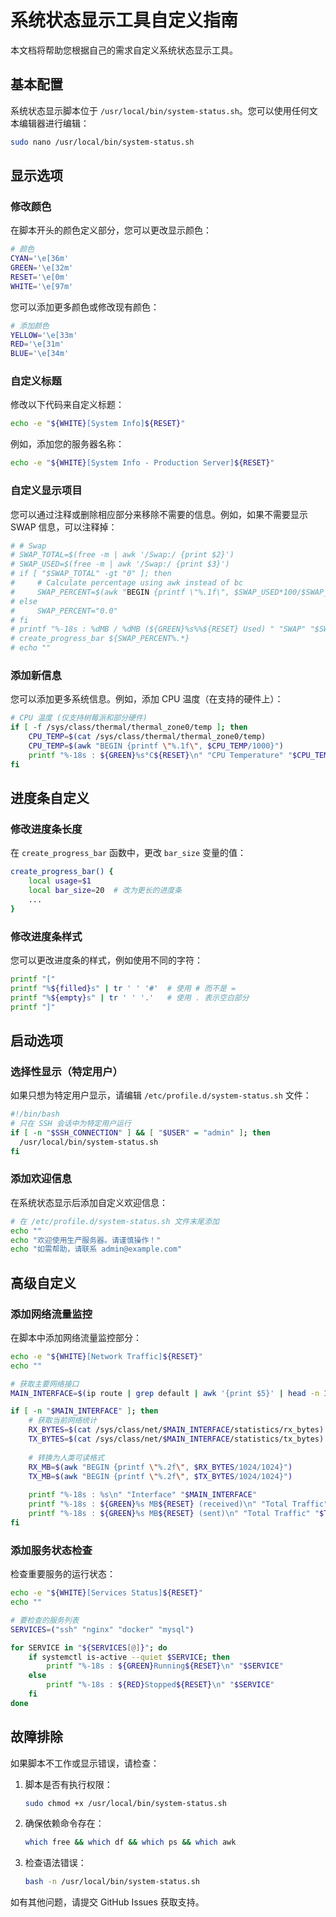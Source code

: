 # 系统状态显示工具自定义指南

本文档将帮助您根据自己的需求自定义系统状态显示工具。

## 基本配置

系统状态显示脚本位于 `/usr/local/bin/system-status.sh`。您可以使用任何文本编辑器进行编辑：

```bash
sudo nano /usr/local/bin/system-status.sh
```

## 显示选项

### 修改颜色

在脚本开头的颜色定义部分，您可以更改显示颜色：

```bash
# 颜色
CYAN='\e[36m'
GREEN='\e[32m'
RESET='\e[0m'
WHITE='\e[97m'
```

您可以添加更多颜色或修改现有颜色：

```bash
# 添加颜色
YELLOW='\e[33m'
RED='\e[31m'
BLUE='\e[34m'
```

### 自定义标题

修改以下代码来自定义标题：

```bash
echo -e "${WHITE}[System Info]${RESET}"
```

例如，添加您的服务器名称：

```bash
echo -e "${WHITE}[System Info - Production Server]${RESET}"
```

### 自定义显示项目

您可以通过注释或删除相应部分来移除不需要的信息。例如，如果不需要显示 SWAP 信息，可以注释掉：

```bash
# # Swap
# SWAP_TOTAL=$(free -m | awk '/Swap:/ {print $2}')
# SWAP_USED=$(free -m | awk '/Swap:/ {print $3}')
# if [ "$SWAP_TOTAL" -gt "0" ]; then
#     # Calculate percentage using awk instead of bc
#     SWAP_PERCENT=$(awk "BEGIN {printf \"%.1f\", $SWAP_USED*100/$SWAP_TOTAL}")
# else
#     SWAP_PERCENT="0.0"
# fi
# printf "%-18s : %dMB / %dMB (${GREEN}%s%%${RESET} Used) " "SWAP" "$SWAP_USED" "$SWAP_TOTAL" "$SWAP_PERCENT"
# create_progress_bar ${SWAP_PERCENT%.*}
# echo ""
```

### 添加新信息

您可以添加更多系统信息。例如，添加 CPU 温度（在支持的硬件上）：

```bash
# CPU 温度 (仅支持树莓派和部分硬件)
if [ -f /sys/class/thermal/thermal_zone0/temp ]; then
    CPU_TEMP=$(cat /sys/class/thermal/thermal_zone0/temp)
    CPU_TEMP=$(awk "BEGIN {printf \"%.1f\", $CPU_TEMP/1000}")
    printf "%-18s : ${GREEN}%s°C${RESET}\n" "CPU Temperature" "$CPU_TEMP"
fi
```

## 进度条自定义

### 修改进度条长度

在 `create_progress_bar` 函数中，更改 `bar_size` 变量的值：

```bash
create_progress_bar() {
    local usage=$1
    local bar_size=20  # 改为更长的进度条
    ...
}
```

### 修改进度条样式

您可以更改进度条的样式，例如使用不同的字符：

```bash
printf "["
printf "%${filled}s" | tr ' ' '#'  # 使用 # 而不是 =
printf "%${empty}s" | tr ' ' '.'   # 使用 . 表示空白部分
printf "]"
```

## 启动选项

### 选择性显示（特定用户）

如果只想为特定用户显示，请编辑 `/etc/profile.d/system-status.sh` 文件：

```bash
#!/bin/bash
# 只在 SSH 会话中为特定用户运行
if [ -n "$SSH_CONNECTION" ] && [ "$USER" = "admin" ]; then
  /usr/local/bin/system-status.sh
fi
```

### 添加欢迎信息

在系统状态显示后添加自定义欢迎信息：

```bash
# 在 /etc/profile.d/system-status.sh 文件末尾添加
echo ""
echo "欢迎使用生产服务器。请谨慎操作！"
echo "如需帮助，请联系 admin@example.com"
```

## 高级自定义

### 添加网络流量监控

在脚本中添加网络流量监控部分：

```bash
echo -e "${WHITE}[Network Traffic]${RESET}"
echo ""

# 获取主要网络接口
MAIN_INTERFACE=$(ip route | grep default | awk '{print $5}' | head -n 1)

if [ -n "$MAIN_INTERFACE" ]; then
    # 获取当前网络统计
    RX_BYTES=$(cat /sys/class/net/$MAIN_INTERFACE/statistics/rx_bytes)
    TX_BYTES=$(cat /sys/class/net/$MAIN_INTERFACE/statistics/tx_bytes)
    
    # 转换为人类可读格式
    RX_MB=$(awk "BEGIN {printf \"%.2f\", $RX_BYTES/1024/1024}")
    TX_MB=$(awk "BEGIN {printf \"%.2f\", $TX_BYTES/1024/1024}")
    
    printf "%-18s : %s\n" "Interface" "$MAIN_INTERFACE"
    printf "%-18s : ${GREEN}%s MB${RESET} (received)\n" "Total Traffic" "$RX_MB"
    printf "%-18s : ${GREEN}%s MB${RESET} (sent)\n" "Total Traffic" "$TX_MB"
fi
```

### 添加服务状态检查

检查重要服务的运行状态：

```bash
echo -e "${WHITE}[Services Status]${RESET}"
echo ""

# 要检查的服务列表
SERVICES=("ssh" "nginx" "docker" "mysql")

for SERVICE in "${SERVICES[@]}"; do
    if systemctl is-active --quiet $SERVICE; then
        printf "%-18s : ${GREEN}Running${RESET}\n" "$SERVICE"
    else
        printf "%-18s : ${RED}Stopped${RESET}\n" "$SERVICE"
    fi
done
```

## 故障排除

如果脚本不工作或显示错误，请检查：

1. 脚本是否有执行权限：
   ```bash
   sudo chmod +x /usr/local/bin/system-status.sh
   ```

2. 确保依赖命令存在：
   ```bash
   which free && which df && which ps && which awk
   ```

3. 检查语法错误：
   ```bash
   bash -n /usr/local/bin/system-status.sh
   ```

如有其他问题，请提交 GitHub Issues 获取支持。